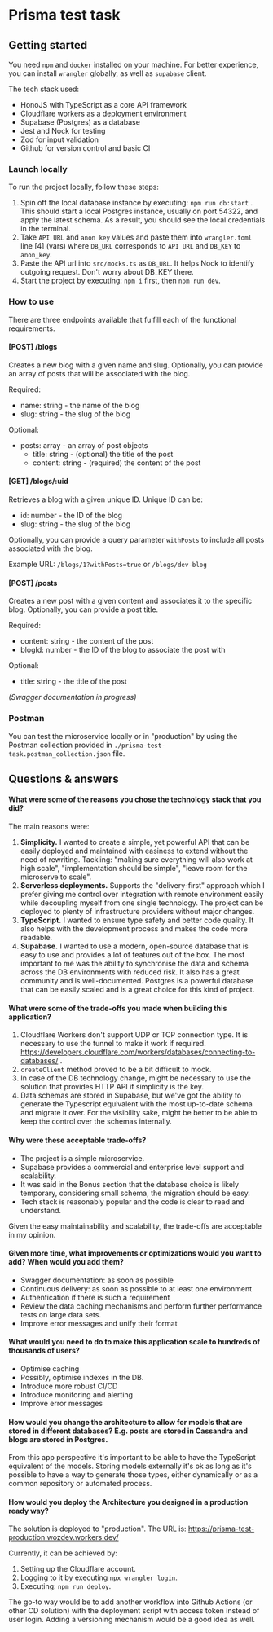 # Prisma test task

## Getting started

You need `npm` and `docker` installed on your machine. For better experience, you can install `wrangler` globally, as well as `supabase` client.

The tech stack used:
- HonoJS with TypeScript as a core API framework
- Cloudflare workers as a deployment environment
- Supabase (Postgres) as a database
- Jest and Nock for testing 
- Zod for input validation
- Github for version control and basic CI

### Launch locally
To run the project locally, follow these steps:

1. Spin off the local database instance by executing: `npm run db:start` . This should start a local Postgres instance, usually on port 54322, and apply the latest schema. As a result, you should see the local credentials in the terminal.
2. Take `API URL` and `anon key` values and paste them into `wrangler.toml` line [4] (vars) where `DB_URL` corresponds to `API URL` and `DB_KEY` to `anon_key`. 
3. Paste the API url into `src/mocks.ts` as `DB_URL`. It helps Nock to identify outgoing request. Don't worry about DB_KEY there.
4. Start the project by executing: `npm i` first, then `npm run dev`.

### How to use

There are three endpoints available that fulfill each of the functional requirements.

#### [POST] /blogs

Creates a new blog with a given name and slug. Optionally, you can provide an array of posts that will be associated with the blog.

Required:
- name: string - the name of the blog
- slug: string - the slug of the blog

Optional:
- posts: array - an array of post objects
  - title: string - (optional) the title of the post
  - content: string - (required) the content of the post

#### [GET] /blogs/:uid

Retrieves a blog with a given unique ID. Unique ID can be:
- id: number - the ID of the blog
- slug: string - the slug of the blog

Optionally, you can provide a query parameter `withPosts` to include all posts associated with the blog.

Example URL: `/blogs/1?withPosts=true` or `/blogs/dev-blog`

#### [POST] /posts

Creates a new post with a given content and associates it to the specific blog. Optionally, you can provide a post title.

Required:
- content: string - the content of the post
- blogId: number - the ID of the blog to associate the post with

Optional:
- title: string - the title of the post


_(Swagger documentation in progress)_

### Postman

You can test the microservice locally or in "production" by using the Postman collection provided in `./prisma-test-task.postman_collection.json` file. 

## Questions & answers

#### What were some of the reasons you chose the technology stack that you did?
The main reasons were:
1. **Simplicity.** I wanted to create a simple, yet powerful API that can be easily deployed and maintained with easiness to extend without the need of rewriting. Tackling: "making sure everything will also work at high scale", "implementation should be simple", "leave room for the microserve to scale". 
2. **Serverless deployments.** Supports the "delivery-first" approach which I prefer giving me control over integration with remote environment easily while decoupling myself from one single technology. The project can be deployed to plenty of infrastructure providers without major changes.
3. **TypeScript.** I wanted to ensure type safety and better code quality. It also helps with the development process and makes the code more readable.
4. **Supabase.** I wanted to use a modern, open-source database that is easy to use and provides a lot of features out of the box. The most important to me was the ability to synchronise the data and schema across the DB environments with reduced risk. It also has a great community and is well-documented. Postgres is a powerful database that can be easily scaled and is a great choice for this kind of project.

#### What were some of the trade-offs you made when building this application?

1. Cloudflare Workers don't support UDP or TCP connection type. It is necessary to use the tunnel to make it work if required. https://developers.cloudflare.com/workers/databases/connecting-to-databases/ .
2. `createClient` method proved to be a bit difficult to mock.
3. In case of the DB technology change, might be necessary to use the solution that provides HTTP API if simplicity is the key.
4. Data schemas are stored in Supabase, but we've got the ability to generate the Typescript equivalent with the most up-to-date schema and migrate it over. For the visibility sake, might be better to be able to keep the control over the schemas internally. 

#### Why were these acceptable trade-offs?

- The project is a simple microservice.
- Supabase provides a commercial and enterprise level support and scalability.
- It was said in the Bonus section that the database choice is likely temporary, considering small schema, the migration should be easy.
- Tech stack is reasonably popular and the code is clear to read and understand.

Given the easy maintainability and scalability, the trade-offs are acceptable in my opinion. 

#### Given more time, what improvements or optimizations would you want to add? When would you add them?

- Swagger documentation: as soon as possible
- Continuous delivery: as soon as possible to at least one environment
- Authentication if there is such a requirement
- Review the data caching mechanisms and perform further performance tests on large data sets.
- Improve error messages and unify their format

#### What would you need to do to make this application scale to hundreds of thousands of users?

- Optimise caching
- Possibly, optimise indexes in the DB.
- Introduce more robust CI/CD
- Introduce monitoring and alerting
- Improve error messages

#### How would you change the architecture to allow for models that are stored in different databases? E.g. posts are stored in Cassandra and blogs are stored in Postgres.

From this app perspective it's important to be able to have the TypeScript equivalent of the models. Storing models externally it's ok as long as it's possible to have a way to generate those types, either dynamically or as a common repository or automated process. 

#### How would you deploy the Architecture you designed in a production ready way?

The solution is deployed to "production".
The URL is: https://prisma-test-production.wozdev.workers.dev/

Currently, it can be achieved by:
1. Setting up the Cloudflare account.
2. Logging to it by executing `npx wrangler login`.
3. Executing: `npm run deploy`.

The go-to way would be to add another workflow into Github Actions (or other CD solution) with the deployment script with access token instead of user login. Adding a versioning mechanism would be a good idea as well.
